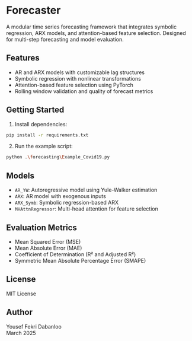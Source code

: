 # Forecaster

A modular time series forecasting framework that integrates symbolic regression, ARX models, and attention-based feature selection. Designed for multi-step forecasting and model evaluation.

## Features

- AR and ARX models with customizable lag structures
- Symbolic regression with nonlinear transformations
- Attention-based feature selection using PyTorch
- Rolling window validation and quality of forecast metrics

## Getting Started

1. Install dependencies:

```bash
pip install -r requirements.txt
```

2. Run the example script:

```bash
python .\forecasting\Example_Covid19.py
```

## Models

- `AR_YW`: Autoregressive model using Yule-Walker estimation
- `ARX`: AR model with exogenous inputs
- `ARX_Symb`: Symbolic regression-based ARX
- `MHAttnRegressor`: Multi-head attention for feature selection

## Evaluation Metrics

- Mean Squared Error (MSE)
- Mean Absolute Error (MAE)
- Coefficient of Determination (R² and Adjusted R²)
- Symmetric Mean Absolute Percentage Error (SMAPE)

## License

MIT License

## Author

Yousef Fekri Dabanloo  
March 2025